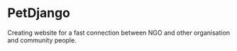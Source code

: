 # PetDjango
Creating website for a fast connection between NGO and other organisation and community people.
